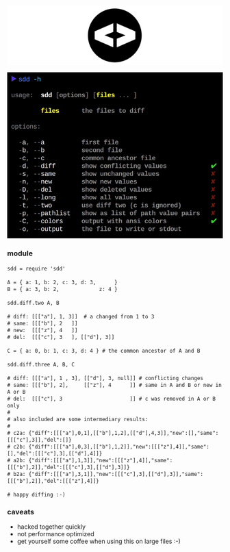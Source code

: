 
![icon](./img/icon.png)

![usage](./img/usage.png)

### module

```coffee-script
sdd = require 'sdd'

A = { a: 1, b: 2, c: 3, d: 3,      }
B = { a: 3, b: 2,             z: 4 }

sdd.diff.two A, B

# diff: [[["a"], 1, 3]]  # a changed from 1 to 3
# same: [[["b"], 2   ]]   
# new:  [[["z"], 4   ]]   
# del:  [[["c"], 3   ], [["d"], 3]]   

C = { a: 0, b: 1, c: 3, d: 4 } # the common ancestor of A and B

sdd.diff.three A, B, C
        
# diff: [[["a"], 1 , 3], [["d"], 3, null]] # conflicting changes
# same: [[["b"], 2],     [["z"], 4      ]] # same in A and B or new in A or B
# del:  [[["c"], 3                      ]] # c was removed in A or B only
#
# also included are some intermediary results:
#
# c2a: {"diff":[[["a"],0,1],[["b"],1,2],[["d"],4,3]],"new":[],"same":[[["c"],3]],"del":[]}
# c2b: {"diff":[[["a"],0,3],[["b"],1,2]],"new":[[["z"],4]],"same":[],"del":[[["c"],3],[["d"],4]]}
# a2b: {"diff":[[["a"],1,3]],"new":[[["z"],4]],"same":[[["b"],2]],"del":[[["c"],3],[["d"],3]]}
# b2a: {"diff":[[["a"],3,1]],"new":[[["c"],3],[["d"],3]],"same":[[["b"],2]],"del":[[["z"],4]]}
        
# happy diffing :-)
```

### caveats

- hacked together quickly
- not performance optimized 
- get yourself some coffee when using this on large files :-)
